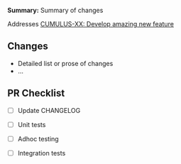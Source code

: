 **Summary:** Summary of changes

Addresses [CUMULUS-XX: Develop amazing new feature](https://bugs.earthdata.nasa.gov/browse/CUMULUS-XXX)

## Changes

* Detailed list or prose of changes
* ...

## PR Checklist

- [ ] Update CHANGELOG
- [ ] Unit tests
- [ ] Adhoc testing
- [ ] Integration tests

